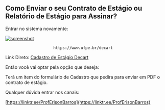 ## Como Enviar o seu Contrato de Estágio ou Relatório de Estágio para Assinar?
Entrar no sistema novamente:  

<a href="https://ibb.co/QdNbySP"><img src="https://i.ibb.co/NSjVcD9/screenshot.jpg" alt="screenshot" border="0" /></a>

                         https://www.ufpe.br/decart

Link Direto:
[Cadastro de Estágio Decart](https://erobeng.page.link/Cadastrodeestagio)


Então você vai optar pela opção que deseja:


  
  
Terá um item do formulário de Cadastro que pedira para enviar em PDF o contrato de  estágio.

Qualquer dúvida entrar nos canais:

[https://linktr.ee/ProfErisonBarros](https://linktr.ee/ProfErisonBarros)
<!--stackedit_data:
eyJoaXN0b3J5IjpbLTYyNzYwNDkyNSw3NjExNzczMjAsLTE0MT
E0MjgxNTIsLTIyMTYwOTkwLDEzNjM2ODQ1NzcsNzE2MTYzNTc0
XX0=
-->